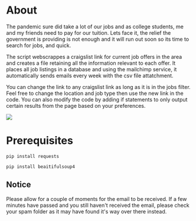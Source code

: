 # About
The pandemic sure did take a lot of our jobs and as college students, me and my friends need to pay for our tuition. Lets face it, the relief the government is providing is not enough and it will run out soon so its time to search for jobs, and quick.

The script webscrappes a craigslist link for current job offers in the area and creates a file retaining all the information relevant to each offer. It places all job listings in a database and using the mailchimp service, it automatically sends emails every week with the csv file attatchment.

You can change the link to any craigslist link as long as it is in the jobs filter. Feel free to change the location and job type then use the new link in the code. You can also modify the code by adding if statements to only output certain results from the page based on your preferences. 


![](email.png)


# Prerequisites
` pip install requests `

` pip install beaitifulsoup4 `


## Notice
Please allow for a couple of moments for the email to be received. If a few minutes have passed and you still haven't received the email, please check your spam folder as it may have found it's way over there instead.
